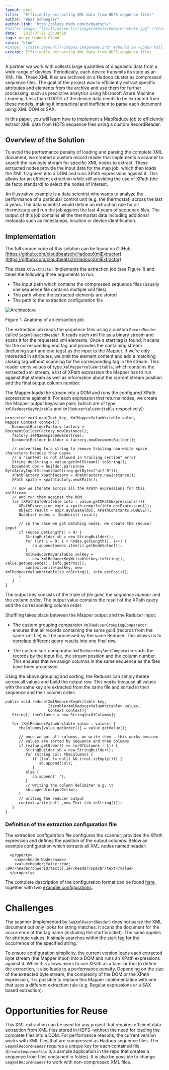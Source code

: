 ```yaml
---
layout: post
title:  "Efficiently extracting XML data from HDFS sequence files"
author: "Beat Schwegler"
author-link: "http://blogs.msdn.com/b/beatsch/"
#author-image: "{{site.baseurl}}/images/BeatSchwegler/photo.jpg" //should be square dimensions
date:   2015-07-21 23:34:28
tags: Azure Hadoop Cloud
color: "blue"
#image: "{{site.baseurl}}/images/imagename.png" #should be ~350px tall
excerpt: Efficiently extracting XML data from HDFS sequence files
---
```


A partner we work with collects large quantities of diagnostic data from a wide range of devices. Periodically, each device transmits its state as an XML file. These XML files are archived on a Hadoop cluster as compressed sequence files. The goal of the project was to efficiently extract specific attributes and elements from the archive and use them for further processing, such as predictive analytics using Microsoft Azure Machine Learning. Less than 0.001% of the device data needs to be extracted from these models, making it impractical and inefficient to parse each document using XML DOM or SAX.

In this paper, you will learn how to implement a MapReduce job to efficiently extract XML data from HDFS sequence files using a custom RecordReader.

## Overview of the Solution

To avoid the performance penalty of loading and parsing the complete XML document, we created a custom record reader that implements a scanner to search the raw byte stream for specific XML nodes to extract. These extracted nodes provide the input data for the map job, which then loads the XML fragment into a DOM and runs XPath expressions against it. This allows for an efficient extraction while still providing the use of XPath (the de facto standard) to select the nodes of interest.

An illustrative example is a data scientist who wants to analyze the performance of a particular control unit (e.g. the thermostat) across the last 4 years. The data scientist would define an extraction rule for all thermostats and run the job against the last 4 years of sequence files. The output of this job contains all the thermostat data including additional metadata such as timestamps, location or device identification.

## Implementation

The full source code of this solution can be found on GitHub: [https://github.com/cloudbeatsch/HadoopXmlExtractor](https://github.com/cloudbeatsch/HadoopXmlExtractor)

The class `XmlExtractor` implements the extraction job (see Figure 1) and takes the following three arguments to run:

- The input path which contains the compressed sequence files (usually one sequence file contains multiple xml files)
- The path where the extracted elements are stored
- The path to the extraction configuration file

![Architecture]({{site.baseurl}}/images/2015-07-21-Hadoop-Efficiently-extract-data-from-XML-files-stored-in-hdfs-sequence-files_images/image001.png)

Figure 1: Anatomy of an extraction job

The extraction job reads the sequence files using a custom `RecordReader` called `SeqXmlRecordReader`. It reads each xml file as a binary stream and scans it for the requested xml elements. Once a start tag is found, it scans for the corresponding end tag and provides the containing stream (including start and end tags) as the input to the Mapper. If we’re only interested in attributes, we omit the element content and add a matching closing tag without scanning for the corresponding tag in the stream. This reader emits values of type `XmlMapperValueWritable`, which contains the extracted xml stream, a list of XPath expression the Mapper has to run against that stream as well as information about the current stream position and the final output column number.

The Mapper loads the stream into a DOM and runs the configured XPath expressions against it. For each expression that returns nodes, we create the Mapper output key/value pairs (which are of type `XmlReducerKeyWritable` and `XmlReducerValueWritable` respectively):

```
protected void map(Text key, XmlMapperValueWritable value, Mapper.Context context){
   DocumentBuilderFactory factory = DocumentBuilderFactory.newInstance();
   factory.setNamespaceAware(true);
   DocumentBuilder builder = factory.newDocumentBuilder();

   // converting to a string to remove trailing non-white space characters because they cause
   // a "content is not allowed in trailing section" error
   String docString = value.getXmlStream().toString();
   Document doc = builder.parse(new ByteArrayInputStream(docString.getBytes("utf-8")));
   XPathFactory xpathfactory = XPathFactory.newInstance();
   XPath xpath = xpathfactory.newXPath();

   // now we iterate across all the XPath expressions for this xmlStream
   // and run them against the DOM
   for (XPathInfoWritable info : value.getXPathExpressions()){
      XPathExpression expr = xpath.compile(info.getExpression());
      Object result = expr.evaluate(doc, XPathConstants.NODESET);
      NodeList nodes = (NodeList) result;

      // in the case we got matching nodes, we create the reducer input
      if (nodes.getLength() > 0) {
         StringBuilder sb = new StringBuilder();
         for (int i = 0; i < nodes.getLength(); i++) {
            sb.append(nodes.item(i).getNodeValue());
         }
         XmlReducerKeyWritable xmlKey =
            new XmlReducerKeyWritable(key.toString(), value.getSequence(), info.getPos());
         context.write(xmlKey, new XmlReducerValueWritable(sb.toString(), info.getPos()));
      }
   }
}
```

The output key consists of the triple of _file guid_, the _sequence number_ and the _column order_. The output value contains the result of the XPath query and the corresponding column order.

Shuffling takes place between the Mapper output and the Reducer input:

- The custom grouping comparator `XmlReducerGroupingComparator` ensures that all records containing the same guid (records from the same xml file) will be processed by the same Reducer. This allows us to correlate different query results into one final row.

- The custom sort comparator `XmlReducerKeySortComparator` sorts the records by the input file, the stream position and the column number. This ensures that we assign columns in the same sequence as the files have been processed.

Using the above grouping and sorting, the Reducer can simply iterate across all values and build the output row. This works because all values with the same key are extracted from the same file and sorted in their sequence and their column order:

```
public void reduce(XmlReducerKeyWritable key,
                   Iterable<XmlReducerValueWritable> values,
                   Context context){
   String[] theColumns = new String[nrOfColumns];

   for (XmlReducerValueWritable value : values) {
      theColumns[value.getOrder()] = value.getValue();

      // once we got all columns, we write them - this works because
      // values are sorted by sequence and then columns
      if (value.getOrder() == (nrOfColumns - 1)) {
         StringBuilder sb = new StringBuilder();
         for (String col: theColumns) {
            if ((col != null) && (!col.isEmpty())) {
               sb.append(col);
            }
         else {
            sb.append(' ');
         }
         // writing the column delimiter e.g. \t
         sb.append(outputDelim);
      }
      // writing the reducer output
      context.write(null ,new Text (sb.toString()));
   }
}
```

### Definition of the extraction configuration file

The extraction configuration file configures the scanner, provides the XPath expression and defines the position of the output columns. Below an example configuration which extracts all XML nodes named header:

```
  <property>
    <name>headerNode</name>
    <value>header;false;true; ;0#//header/onwerId/text();1#//header/specNr/text</value>
  </property>
```

The complete description of the configuration format can be found [here](https://github.com/cloudbeatsch/HadoopXmlExtractor/blob/master/README.md), together with two [example configurations](https://github.com/cloudbeatsch/HadoopXmlExtractor/tree/master/testdata).

# Challenges

The scanner (implemented by `SeqXmlRecordReader`) does not parse the XML document but only looks for string matches: It scans the document for the occurrence of the tag name (including the start bracket). The same applies for attribute values: It simply searches within the start tag for the occurrence of the specified string.

To ensure configuration simplicity, the current version loads each extracted byte stream (the Mapper input) into a DOM and runs an XPath expressions against it. While this allows users to use XPath as a familiar tool to define the extraction, it also leads to a performance penalty. Depending on the size of the extracted byte stream, the complexity of the DOM or the XPath expression, it is possible to replace this Mapper implementation with one that uses a different extraction rule (e.g. Regular expressions or a SAX based extraction).

# Opportunities for Reuse

This XML extraction can be used for any project that requires efficient data extraction from XML files stored in HDFS –without the need for loading the complete files into a DOM. For performance reasons, the current version works with XML files that are compressed as Hadoop sequence files. The `SeqXmlRecordReader` requires a unique key for each contained file. (`CreateSequenceFile` is a sample application in the repo that creates a sequence from files contained in folder). It is also be possible to change `SeqXmlRecordReader` to work with non-compressed XML files.
